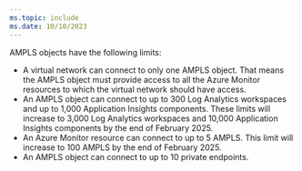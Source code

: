 ```yaml
---
ms.topic: include
ms.date: 10/10/2023
---
```


AMPLS objects have the following limits:

* A virtual network can connect to only one AMPLS object. That means the AMPLS object must provide access to all the Azure Monitor resources to which the virtual network should have access.
* An AMPLS object can connect to up to 300 Log Analytics workspaces and up to 1,000 Application Insights components. These limits will increase to 3,000 Log Analytics workspaces and 10,000 Application Insights components by the end of February 2025.
* An Azure Monitor resource can connect to up to 5 AMPLS. This limit will increase to 100 AMPLS by the end of February 2025.
* An AMPLS object can connect to up to 10 private endpoints.